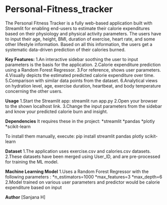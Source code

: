 # Personal-Fitness_tracker

The Personal Fitness Tracker is a fully web-based application built with Streamlit for enabling end-users to estimate their calorie expenditures based on their physiology and physical activity parameters. The users have to input their age, height, BMI, duration of exercise, heart rate, and some other lifestyle information. Based on all this information, the users get a systematic data-driven prediction of their calories burned.

**Key Features:**
1.An interactive sidebar soothing the user to input parameters is the basis for the application.
2.Calorie expenditure prediction using a Random Forest Regressor.
3.For reference, shows user parameters.
4.Visually depicts the estimated predicted calorie expenditure over time.
5.Comparison with similar data points from the dataset.
6.Analytical views on hydration level, age, exercise duration, heartbeat, and body temperature concerning the other users.

**Usage**
1.Start the Streamlit app:
      streamlit run app.py
2.Open your browser to the shown localhost link.
3.Change the input parameters from the sidebar and know your predicted calorie burn and insight. 

**Dependencies**
It requires these in the project:
   *streamlit
   *pandas
   *plotly
   *scikit-learn

To install them manually, execute:
   pip install streamlit pandas plotly scikit-learn 

**Dataset**
1.The application uses exercise.csv and calories.csv datasets.
2.These datasets have been merged using User_ID, and are pre-processed for training the ML model.

**Machine Learning Model**
1.Uses a Random Forest Regressor with the following parameters :
    *n_estimators=1000
    *max_features=3
    *max_depth=6
2.Model trained on various user parameters and predictor would be calorie expenditure based on input 


**Author**
[Sanjana H]
